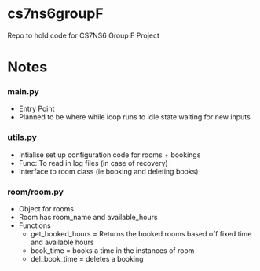# cs7ns6groupF
Repo to hold code for CS7NS6 Group F Project

# Notes
### main.py
- Entry Point
- Planned to be where while loop runs to idle state waiting for new inputs

### utils.py
- Intialise set up configuration code for rooms + bookings
- Func: To read in log files (in case of recovery)
- Interface to room class (ie booking and deleting books)

### room/room.py
- Object for rooms
- Room has room_name and available_hours
- Functions
    - get_booked_hours = Returns the booked rooms based off fixed time and available hours
    - book_time = books a time in the instances of room
    - del_book_time = deletes a booking
    